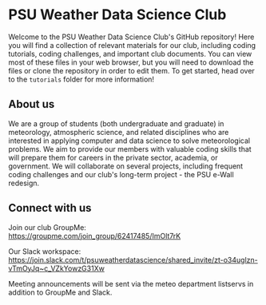 # PSU Weather Data Science Club
Welcome to the PSU Weather Data Science Club's GitHub repository! Here you will find a collection of relevant materials for our club, including coding tutorials, coding challenges, and important club documents. You can view most of these files in your web browser, but you will need to download the files or clone the repository in order to edit them. To get started, head over to the ```tutorials``` folder for more information!

## About us
We are a group of students (both undergraduate and graduate) in meteorology, atmospheric science, and related disciplines who are interested in applying computer and data science to solve meteorological problems. We aim to provide our members with valuable coding skills that will prepare them for careers in the private sector, academia, or government. We will collaborate on several projects, including frequent coding challenges and our club's long-term project - the PSU e-Wall redesign. 

## Connect with us
Join our club GroupMe: https://groupme.com/join_group/62417485/ImOlt7rK

Our Slack workspace: https://join.slack.com/t/psuweatherdatascience/shared_invite/zt-o34uglzn-vTmOyJq~c_VZkYowzG31Xw

Meeting announcements will be sent via the meteo department listservs in addition to GroupMe and Slack.